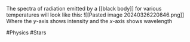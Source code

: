 The spectra of radiation emitted by a [[black body]] for various temperatures will look like this:
![[Pasted image 20240326220846.png]]
Where the $y$-axis shows intensity and the $x$-axis shows wavelength

#Physics #Stars 